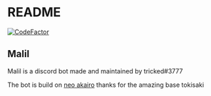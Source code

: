 # README

[![CodeFactor](https://www.codefactor.io/repository/github/skyblockdev/malil-akairo/badge/main?s=3eba279a212050035264f1f576e01af51d7f6a27)](https://www.codefactor.io/repository/github/skyblockdev/malil-akairo/overview/main)

## Malil

Malil is a discord bot made and maintained by tricked\#3777

The bot is build on [neo akairo](https://github.com/Unwork-ID/Neo-Akairo) thanks for the amazing base tokisaki

